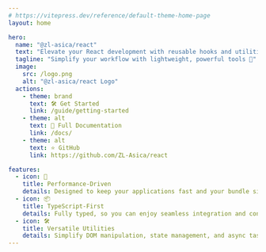 ```yaml
---
# https://vitepress.dev/reference/default-theme-home-page
layout: home

hero:
  name: "@zl-asica/react"
  text: "Elevate your React development with reusable hooks and utilities"
  tagline: "Simplify your workflow with lightweight, powerful tools 🚀"
  image:
    src: /logo.png
    alt: "@zl-asica/react Logo"
  actions:
    - theme: brand
      text: 🛠️ Get Started
      link: /guide/getting-started
    - theme: alt
      text: 📖 Full Documentation
      link: /docs/
    - theme: alt
      text: ⭐ GitHub
      link: https://github.com/ZL-Asica/react

features:
  - icon: 🚀
    title: Performance-Driven
    details: Designed to keep your applications fast and your bundle size small. No bloat, just results. 🏎️
  - icon: 📦
    title: TypeScript-First
    details: Fully typed, so you can enjoy seamless integration and confident coding. 🔒
  - icon: 🛠️
    title: Versatile Utilities
    details: Simplify DOM manipulation, state management, and async tasks with ease. 🎯
---
```

